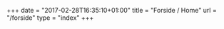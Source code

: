 +++
date = "2017-02-28T16:35:10+01:00"
title = "Forside / Home"
url = "/forside"
type = "index"
+++
